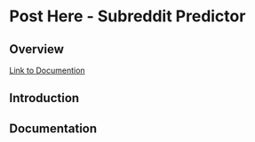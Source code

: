 # Post Here - Subreddit Predictor

## Overview 

[Link to Documention](https://documenter.getpostman.com/view/11299780/TVRrV4QY)

## Introduction

## Documentation


